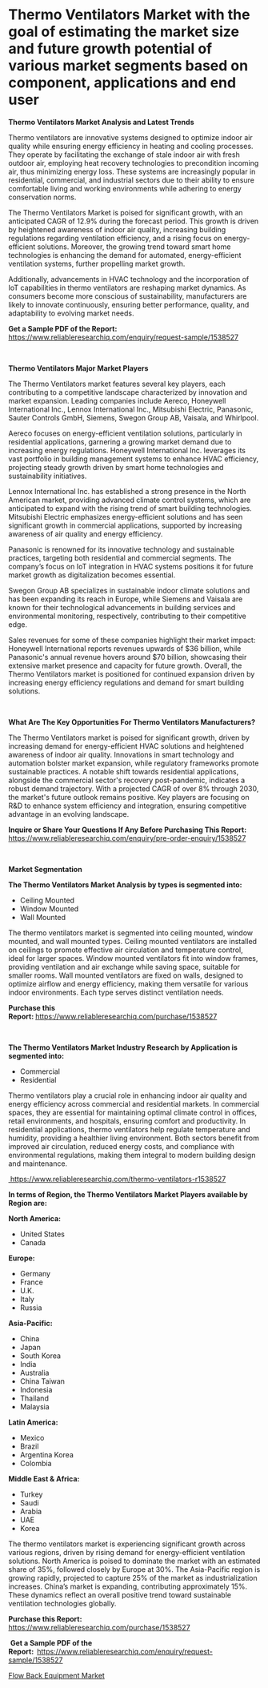 <p><h1>Thermo Ventilators Market with the goal of estimating the market size and future growth potential of various market segments based on component, applications and end user</h1></p><p><strong>Thermo Ventilators Market Analysis and Latest Trends</strong></p>
<p><p>Thermo ventilators are innovative systems designed to optimize indoor air quality while ensuring energy efficiency in heating and cooling processes. They operate by facilitating the exchange of stale indoor air with fresh outdoor air, employing heat recovery technologies to precondition incoming air, thus minimizing energy loss. These systems are increasingly popular in residential, commercial, and industrial sectors due to their ability to ensure comfortable living and working environments while adhering to energy conservation norms.</p><p>The Thermo Ventilators Market is poised for significant growth, with an anticipated CAGR of 12.9% during the forecast period. This growth is driven by heightened awareness of indoor air quality, increasing building regulations regarding ventilation efficiency, and a rising focus on energy-efficient solutions. Moreover, the growing trend toward smart home technologies is enhancing the demand for automated, energy-efficient ventilation systems, further propelling market growth. </p><p>Additionally, advancements in HVAC technology and the incorporation of IoT capabilities in thermo ventilators are reshaping market dynamics. As consumers become more conscious of sustainability, manufacturers are likely to innovate continuously, ensuring better performance, quality, and adaptability to evolving market needs.</p></p>
<p><strong>Get a Sample PDF of the Report:&nbsp;</strong> <a href="https://www.reliableresearchiq.com/enquiry/request-sample/1538527?utm_campaign=2462&utm_medium=2&utm_source=Github&utm_content=ia&utm_term=19022025&utm_id=thermo-ventilators">https://www.reliableresearchiq.com/enquiry/request-sample/1538527</a></p>
<p>&nbsp;</p>
<p><strong>Thermo Ventilators Major Market Players</strong></p>
<p><p>The Thermo Ventilators market features several key players, each contributing to a competitive landscape characterized by innovation and market expansion. Leading companies include Aereco, Honeywell International Inc., Lennox International Inc., Mitsubishi Electric, Panasonic, Sauter Controls GmbH, Siemens, Swegon Group AB, Vaisala, and Whirlpool.</p><p>Aereco focuses on energy-efficient ventilation solutions, particularly in residential applications, garnering a growing market demand due to increasing energy regulations. Honeywell International Inc. leverages its vast portfolio in building management systems to enhance HVAC efficiency, projecting steady growth driven by smart home technologies and sustainability initiatives.</p><p>Lennox International Inc. has established a strong presence in the North American market, providing advanced climate control systems, which are anticipated to expand with the rising trend of smart building technologies. Mitsubishi Electric emphasizes energy-efficient solutions and has seen significant growth in commercial applications, supported by increasing awareness of air quality and energy efficiency.</p><p>Panasonic is renowned for its innovative technology and sustainable practices, targeting both residential and commercial segments. The company’s focus on IoT integration in HVAC systems positions it for future market growth as digitalization becomes essential.</p><p>Swegon Group AB specializes in sustainable indoor climate solutions and has been expanding its reach in Europe, while Siemens and Vaisala are known for their technological advancements in building services and environmental monitoring, respectively, contributing to their competitive edge.</p><p>Sales revenues for some of these companies highlight their market impact: Honeywell International reports revenues upwards of $36 billion, while Panasonic's annual revenue hovers around $70 billion, showcasing their extensive market presence and capacity for future growth. Overall, the Thermo Ventilators market is positioned for continued expansion driven by increasing energy efficiency regulations and demand for smart building solutions.</p></p>
<p>&nbsp;</p>
<p><strong>What Are The Key Opportunities For Thermo Ventilators Manufacturers?</strong></p>
<p><p>The Thermo Ventilators market is poised for significant growth, driven by increasing demand for energy-efficient HVAC solutions and heightened awareness of indoor air quality. Innovations in smart technology and automation bolster market expansion, while regulatory frameworks promote sustainable practices. A notable shift towards residential applications, alongside the commercial sector's recovery post-pandemic, indicates a robust demand trajectory. With a projected CAGR of over 8% through 2030, the market's future outlook remains positive. Key players are focusing on R&D to enhance system efficiency and integration, ensuring competitive advantage in an evolving landscape.</p></p>
<p><strong>Inquire or Share Your Questions If Any Before Purchasing This Report:</strong> <a href="https://www.reliableresearchiq.com/enquiry/pre-order-enquiry/1538527?utm_campaign=2462&utm_medium=2&utm_source=Github&utm_content=ia&utm_term=19022025&utm_id=thermo-ventilators">https://www.reliableresearchiq.com/enquiry/pre-order-enquiry/1538527</a></p>
<p>&nbsp;</p>
<p><strong>Market Segmentation</strong></p>
<p><strong>The Thermo Ventilators Market Analysis by types is segmented into:</strong></p>
<p><ul><li>Ceiling Mounted</li><li>Window Mounted</li><li>Wall Mounted</li></ul></p>
<p><p>The thermo ventilators market is segmented into ceiling mounted, window mounted, and wall mounted types. Ceiling mounted ventilators are installed on ceilings to promote effective air circulation and temperature control, ideal for larger spaces. Window mounted ventilators fit into window frames, providing ventilation and air exchange while saving space, suitable for smaller rooms. Wall mounted ventilators are fixed on walls, designed to optimize airflow and energy efficiency, making them versatile for various indoor environments. Each type serves distinct ventilation needs.</p></p>
<p><strong>Purchase this Report:&nbsp;</strong><a href="https://www.reliableresearchiq.com/purchase/1538527?utm_campaign=2462&utm_medium=2&utm_source=Github&utm_content=ia&utm_term=19022025&utm_id=thermo-ventilators">https://www.reliableresearchiq.com/purchase/1538527</a></p>
<p>&nbsp;</p>
<p><strong>The Thermo Ventilators Market Industry Research by Application is segmented into:</strong></p>
<p><ul><li>Commercial</li><li>Residential</li></ul></p>
<p><p>Thermo ventilators play a crucial role in enhancing indoor air quality and energy efficiency across commercial and residential markets. In commercial spaces, they are essential for maintaining optimal climate control in offices, retail environments, and hospitals, ensuring comfort and productivity. In residential applications, thermo ventilators help regulate temperature and humidity, providing a healthier living environment. Both sectors benefit from improved air circulation, reduced energy costs, and compliance with environmental regulations, making them integral to modern building design and maintenance.</p></p>
<p><a href="https://www.reliableresearchiq.com/thermo-ventilators-r1538527?utm_campaign=2462&utm_medium=2&utm_source=Github&utm_content=ia&utm_term=19022025&utm_id=thermo-ventilators">&nbsp;https://www.reliableresearchiq.com/thermo-ventilators-r1538527</a></p>
<p><strong>In terms of Region, the Thermo Ventilators Market Players available by Region are:</strong></p>
<p>
    <p> <strong> North America: </strong>
        <ul>
            <li>United States</li>
            <li>Canada</li>
        </ul>
        </p> 
    <p> <strong> Europe: </strong>
        <ul>
            <li>Germany</li>
            <li>France</li>
            <li>U.K.</li>
            <li>Italy</li>
            <li>Russia</li>
        </ul>
        </p> 
    <p> <strong> Asia-Pacific: </strong>
        <ul>
            <li>China</li>
            <li>Japan</li>
            <li>South Korea</li>
            <li>India</li>
            <li>Australia</li>
            <li>China Taiwan</li>
            <li>Indonesia</li>
            <li>Thailand</li>
            <li>Malaysia</li>
        </ul>
        </p> 
    <p> <strong> Latin America: </strong>
        <ul>
            <li>Mexico</li>
            <li>Brazil</li>
            <li>Argentina Korea</li>
            <li>Colombia</li>
        </ul>
        </p> 
    <p> <strong> Middle East & Africa: </strong>
        <ul>
            <li>Turkey</li>
            <li>Saudi</li>
            <li>Arabia</li>
            <li>UAE</li>
            <li>Korea</li>
        </ul>
    </p>
    </p>
<p><p>The thermo ventilators market is experiencing significant growth across various regions, driven by rising demand for energy-efficient ventilation solutions. North America is poised to dominate the market with an estimated share of 35%, followed closely by Europe at 30%. The Asia-Pacific region is growing rapidly, projected to capture 25% of the market as industrialization increases. China’s market is expanding, contributing approximately 15%. These dynamics reflect an overall positive trend toward sustainable ventilation technologies globally.</p></p>
<p><strong>Purchase this Report: </strong><a href="https://www.reliableresearchiq.com/purchase/1538527?utm_campaign=2462&utm_medium=2&utm_source=Github&utm_content=ia&utm_term=19022025&utm_id=thermo-ventilators">https://www.reliableresearchiq.com/purchase/1538527</a></p>
<p>&nbsp;<strong>Get a Sample PDF of the Report:&nbsp;&nbsp;</strong><a href="https://www.reliableresearchiq.com/enquiry/request-sample/1538527?utm_campaign=2462&utm_medium=2&utm_source=Github&utm_content=ia&utm_term=19022025&utm_id=thermo-ventilators">https://www.reliableresearchiq.com/enquiry/request-sample/1538527</a></p>
<p><strong></strong></p>
<p><p><a href="https://github.com/mathastilley812967/Market-Research-Report-List-1/blob/main/flow-back-equipment-market.md?utm_campaign=2462&utm_medium=2&utm_source=Github&utm_content=ia&utm_term=19022025&utm_id=thermo-ventilators">Flow Back Equipment Market</a></p></p>